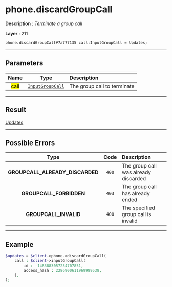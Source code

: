# phone.discardGroupCall

**Description** : *Terminate a group call*

**Layer** : 211

```tl
phone.discardGroupCall#7a777135 call:InputGroupCall = Updates;
```

---

## Parameters

| Name | Type | Description |
| :---: | :---: | :--- |
| <mark>call</mark> | [`InputGroupCall`](type/InputGroupCall) | The group call to terminate |

---

## Result

[Updates](type/Updates)

---

## Possible Errors

| Type | Code | Description |
| :---: | :---: | :--- |
| **GROUPCALL_ALREADY_DISCARDED** | `400` | The group call was already discarded |
| **GROUPCALL_FORBIDDEN** | `403` | The group call has already ended |
| **GROUPCALL_INVALID** | `400` | The specified group call is invalid |

---

## Example

```php
$updates = $client->phone->discardGroupCall(
	call : $client->inputGroupCall(
		id : -1483883057254707851,
		access_hash : 2286900611969989538,
	),
);
```